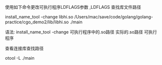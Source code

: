 使用如下命令更改可执行程序LDFLAGS参数 ,LDFLAGS 查找库文件路径

install_name_tool -change libhi.so /Users/mac/save/code/golang/golang-practice/cgo_demo2/lib/libhi.so  ./main

语法: install_name_tool -change 可执行程序中的.so路径  实际的.so路径  可执行程序

查看连接库查找路径

otool -L ./main
